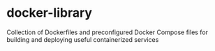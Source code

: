 # docker-library
Collection of Dockerfiles and preconfigured Docker Compose files for building and deploying useful containerized services
